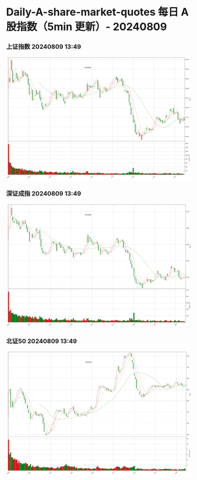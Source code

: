 
# Daily-A-share-market-quotes 每日 A 股指数（5min 更新）- 20240809

### 上证指数 20240809 13:49
![](./fig/2024/8/20240809-sh000001.png)

### 深证成指 20240809 13:49
![](./fig/2024/8/20240809-sz399001.png)

### 北证50 20240809 13:49
![](./fig/2024/8/20240809-bj899050.png)
